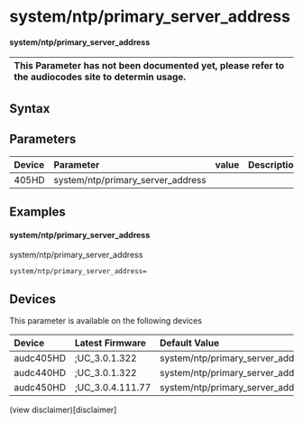 ﻿---
description: system/ntp/primary_server_address
search: false
---

# system/ntp/primary_server_address

#### system/ntp/primary_server_address


| This Parameter has not been documented yet, please refer to the audiocodes site to determin usage.  | 
| :--- |

## Syntax

## Parameters
|Device|Parameter|value|Description|
|:---|:---|:---|:---|
| 405HD | system/ntp/primary_server_address |  |  |

## Examples
#### system/ntp/primary_server_address

system/ntp/primary_server_address

```
system/ntp/primary_server_address=
```

## Devices
This parameter is available on the following devices

| Device | Latest Firmware | Default Value |
|:---|:---|:---|
| audc405HD | ;UC_3.0.1.322 | system/ntp/primary_server_address= 
| audc440HD | ;UC_3.0.1.322 | system/ntp/primary_server_address= 
| audc450HD | ;UC_3.0.4.111.77 | system/ntp/primary_server_address= 

(view disclaimer)[disclaimer]
